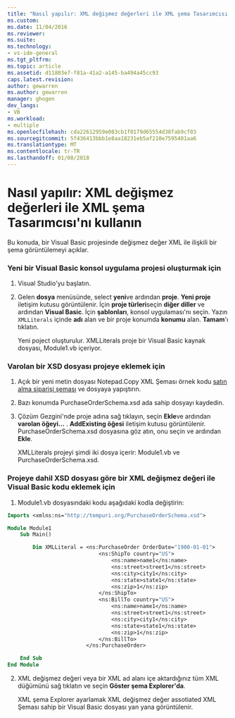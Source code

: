 ```yaml
---
title: "Nasıl yapılır: XML değişmez değerleri ile XML şema Tasarımcısı'nı kullanın | Microsoft Docs"
ms.custom: 
ms.date: 11/04/2016
ms.reviewer: 
ms.suite: 
ms.technology:
- vs-ide-general
ms.tgt_pltfrm: 
ms.topic: article
ms.assetid: d11803e7-f81a-41a2-a145-ba494a45cc93
caps.latest.revision: 
author: gewarren
ms.author: gewarren
manager: ghogen
dev_langs:
- VB
ms.workload:
- multiple
ms.openlocfilehash: cda22612959e083cb1f0179d65554d38fab9cf03
ms.sourcegitcommit: 5f436413bbb1e8aa18231eb5af210e7595401aa6
ms.translationtype: MT
ms.contentlocale: tr-TR
ms.lasthandoff: 01/08/2018
---
```

# <a name="how-to-use-the-xml-schema-designer-with-xml-literals"></a>Nasıl yapılır: XML değişmez değerleri ile XML şema Tasarımcısı'nı kullanın
Bu konuda, bir Visual Basic projesinde değişmez değer XML ile ilişkili bir şema görüntülemeyi açıklar.  
  
### <a name="to-create-a-new-visual-basic-console-application-project"></a>Yeni bir Visual Basic konsol uygulama projesi oluşturmak için  
  
1.  Visual Studio'yu başlatın.  
  
2.  Gelen **dosya** menüsünde, select **yeni**ve ardından **proje**. **Yeni proje** iletişim kutusu görüntülenir. İçin **proje türleri**seçin **diğer diller** ve ardından **Visual Basic**. İçin **şablonları**, konsol uygulaması'nı seçin. Yazın `XMLLiterals` içinde **adı** alan ve bir proje konumda **konumu** alan. **Tamam**'ı tıklatın.  
  
     Yeni poject oluşturulur. XMLLiterals proje bir Visual Basic kaynak dosyası, Module1.vb içeriyor.  
  
### <a name="to-add-an-existing-xsd-file-to-the-project"></a>Varolan bir XSD dosyası projeye eklemek için  
  
1.  Açık bir yeni metin dosyası Notepad.Copy XML Şeması örnek kodu [satın alma siparişi şeması](../xml-tools/sample-xsd-file-simple-schema.md) ve dosyaya yapıştırın.  
  
2.  Bazı konumda PurchaseOrderSchema.xsd ada sahip dosyayı kaydedin.  
  
3.  Çözüm Gezgini'nde proje adına sağ tıklayın, seçin **Ekle**ve ardından **varolan öğeyi...** . **AddExisting öğesi** iletişim kutusu görüntülenir. PurchaseOrderSchema.xsd dosyasına göz atın, onu seçin ve ardından **Ekle**.  
  
     XMLLiterals projeyi şimdi iki dosya içerir: Module1.vb ve PurchaseOrderSchema.xsd.  
  
### <a name="to-add-visual-basic-code-with-an-xml-literal-based-on-the-xsd-file-included-in-the-project"></a>Projeye dahil XSD dosyası göre bir XML değişmez değeri ile Visual Basic kodu eklemek için  
  
1.  Module1.vb dosyasındaki kodu aşağıdaki kodla değiştirin:  
  
   ```vb
   Imports <xmlns:ns="http://tempuri.org/PurchaseOrderSchema.xsd">  
  
   Module Module1  
       Sub Main()  
  
           Dim XMLLiteral = <ns:PurchaseOrder OrderDate="1900-01-01">  
                                <ns:ShipTo country="US">  
                                    <ns:name>name1</ns:name>  
                                    <ns:street>street1</ns:street>  
                                    <ns:city>city1</ns:city>  
                                    <ns:state>state1</ns:state>  
                                    <ns:zip>1</ns:zip>  
                                </ns:ShipTo>  
                                <ns:BillTo country="US">  
                                    <ns:name>name1</ns:name>  
                                    <ns:street>street1</ns:street>  
                                    <ns:city>city1</ns:city>  
                                    <ns:state>state1</ns:state>  
                                    <ns:zip>1</ns:zip>  
                                </ns:BillTo>  
                            </ns:PurchaseOrder>  
  
       End Sub  
   End Module  
   ```
  
2.  XML değişmez değeri veya bir XML ad alanı içe aktardığınız tüm XML düğümünü sağ tıklatın ve seçin **Göster şema Explorer'da**.  
  
     XML şema Explorer ayarlamak XML değişmez değer assotiated XML Şeması sahip bir Visual Basic dosyası yan yana görüntülenir.